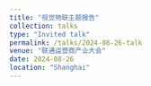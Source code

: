```yaml
---
title: "视觉物联主题报告"
collection: talks
type: "Invited talk"
permalink: /talks/2024-08-26-talk
venue: "联通运营商产业大会"
date: 2024-08-26
location: "Shanghai"
---
```

